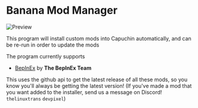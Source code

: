 # Banana Mod Manager
![Preview](https://i.imgur.com/LMQKYb0.png)

This program will install custom mods into Capuchin automatically, and can be re-run in order to update the mods

The program currently supports

* [BepInEx](https://github.com/BepInEx/BepInEx) by **The BepInEx Team**


This uses the github api to get the latest release of all these mods, so you know you'll always be getting the latest version!
(If you've made a mod that you want added to the installer, send us a message on Discord! `thelinuxtrans` `devpixel`)
